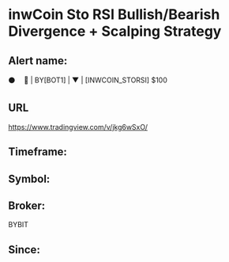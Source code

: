 # inwCoin Sto RSI Bullish/Bearish Divergence + Scalping Strategy

## Alert name:
⚫️       🤖 | BY[BOT1] | ▼ | [INWCOIN_STORSI] $100

## URL
https://www.tradingview.com/v/jkg6wSxO/

## Timeframe:

## Symbol:

## Broker:
BYBIT

## Since:
